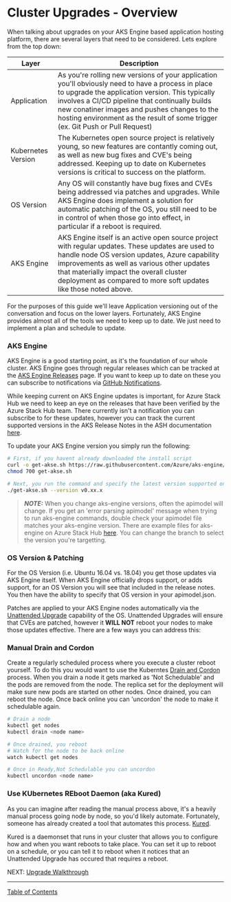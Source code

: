 # Cluster Upgrades - Overview

When talking about upgrades on your AKS Engine based application hosting platform, there are several layers that need to be considered. Lets explore from the top down:


|Layer|Description|
|-----|-----------|
|Application|As you're rolling new versions of your application you'll obviously need to have a process in place to upgrade the application version. This typically involves a CI/CD pipeline that continually builds new conatiner images and pushes changes to the hosting environment as the result of some trigger (ex. Git Push or Pull Request)|
|Kubernetes Version|The Kubernetes open source project is relatively young, so new features are contantly coming out, as well as new bug fixes and CVE's being addressed. Keeping up to date on Kubernetes versions is critical to success on the platform.|
|OS Version|Any OS will constantly have bug fixes and CVEs being addressed via patches and upgrades. While AKS Engine does implement a solution for automatic patching of the OS, you still need to be in control of when those go into effect, in particular if a reboot is required.|
|AKS Engine|AKS Engine itself is an active open source project with regular updates. These updates are used to handle node OS version updates, Azure capability improvements as well as various other updates that materially impact the overall cluster deployment as compared to more soft updates like those noted above.|

For the purposes of this guide we'll leave Application versioning out of the conversation and focus on the lower layers. Fortunately, AKS Engine provides almost all of the tools we need to keep up to date. We just need to implement a plan and schedule to update.

### AKS Engine

AKS Engine is a good starting point, as it's the foundation of our whole cluster. AKS Engine goes through regular releases which can be tracked at the [AKS Engine Releases](https://github.com/Azure/aks-engine/releases) page. If you want to keep up to date on these you can subscribe to notifications via [GitHub Notifications](https://docs.github.com/en/github/managing-subscriptions-and-notifications-on-github/setting-up-notifications/about-notifications).

While keeping current on AKS Engine updates is important, for Azure Stack Hub we need to keep an eye on the releases that have been verified by the Azure Stack Hub team. There currently isn't a notification you can subscribe to for these updates, however you can track the current supported versions in the AKS Release Notes in the ASH documentation [here](https://docs.microsoft.com/en-us/azure-stack/user/kubernetes-aks-engine-release-notes?view=azs-2102#aks-engine-and-azure-stack-version-mapping).

To update your AKS Engine version you simply run the following:
```bash
# First, if you havent already downloaded the install script
curl -o get-akse.sh https://raw.githubusercontent.com/Azure/aks-engine/master/scripts/get-akse.sh
chmod 700 get-akse.sh

# Next, you run the command and specify the latest version supported on your Azure Stack Hub
./get-akse.sh --version v0.xx.x

```

>**_NOTE:_** When you change aks-engine versions, often the apimodel will change. If you get an 'error parsing apimodel' message when trying to run aks-engine commands, double check your apimodel file matches your aks-engine version. There are example files for aks-engine on Azure Stack Hub [here](https://github.com/Azure/aks-engine/tree/release-v0.60.0/examples/azure-stack). You can change the branch to select the version you're targetting.

### OS Version & Patching

For the OS Version (i.e. Ubuntu 16.04 vs. 18.04) you get those updates via AKS Engine itself. When AKS Engine officially drops support, or adds support, for an OS Version you will see that included in the release notes. You then have the ability to specify that OS version in your apimodel.json. 

Patches are applied to your AKS Engine nodes automatically via the [Unattended Upgrade](https://wiki.debian.org/UnattendedUpgrades) capability of the OS. Unattended Upgrades will ensure that CVEs are patched, however it **WILL NOT** reboot your nodes to make those updates effective. There are a few ways you can address this:

### Manual Drain and Cordon

Create a regularly scheduled process where you execute a cluster reboot yourself. To do this you would want to use the Kuberntes [Drain and Cordon](https://kubernetes.io/docs/tasks/administer-cluster/safely-drain-node/) process. When you drain a node it gets marked as 'Not Schedulable' and the pods are removed from the node. The replica set for the deployment will make sure new pods are started on other nodes. Once drained, you can reboot the node. Once back online you can 'uncordon' the node to make it schedulable again.

```bash
# Drain a node
kubectl get nodes
kubectl drain <node name>

# Once drained, you reboot
# Watch for the node to be back online
watch kubectl get nodes

# Once in Ready,Not Schedulable you can uncordon
kubectl uncordon <node name>
```

### Use **KU**bernetes **RE**boot **D**aemon (aka Kured)

As you can imagine after reading the manual process above, it's a heavily manual process going node by node, so you'd likely automate. Fortunately, someone has already created a tool that automates this process. [Kured](https://github.com/weaveworks/kured#readme). 

Kured is a daemonset that runs in your cluster that allows you to configure how and when you want reboots to take place. You can set it up to reboot on a schedule, or you can tell it to reboot when it notices that an Unattended Upgrade has occured that requires a reboot. 

NEXT: [Upgrade Walkthrough](./upgrade-walkthrough.md)

---
[Table of Contents](./README.md)